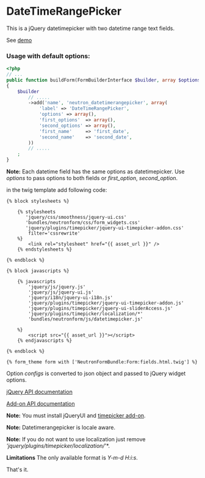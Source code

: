 DateTimeRangePicker
===================

This is a jQuery datetimepicker with two datetime range text fields.

See [demo](http://trentrichardson.com/examples/timepicker/)

### Usage with default options:

``` php
<?php
// ...
public function buildForm(FormBuilderInterface $builder, array $options)
{
    $builder
        // .....
        ->add('name', 'neutron_datetimerangepicker', array(
            'label' => 'DateTimeRangePicker',
            'options' => array(),
            'first_options'  => array(),
            'second_options' => array(),
            'first_name'     => 'first_date',
            'second_name'    => 'second_date',
        ))
		// .....
    ;
}
```

**Note:** Each datetime field has the same options as datetimepicker. Use *options* to pass options to both fields or *first_option*, *second_option*.

in the twig template add following code:

``` jinja
{% block stylesheets %}
            
    {% stylesheets
       'jquery/css/smoothness/jquery-ui.css' 
       'bundles/neutronform/css/form_widgets.css'
       'jquery/plugins/timepicker/jquery-ui-timepicker-addon.css'
        filter='cssrewrite'
    %}
        <link rel="stylesheet" href="{{ asset_url }}" />
    {% endstylesheets %}

{% endblock %}

{% block javascripts %}

    {% javascripts
        'jquery/js/jquery.js'
        'jquery/js/jquery-ui.js'
        'jquery/i18n/jquery-ui-i18n.js'
        'jquery/plugins/timepicker/jquery-ui-timepicker-addon.js'
		'jquery/plugins/timepicker/jquery-ui-sliderAccess.js'
		'jquery/plugins/timepicker/localization/*' 
        'bundles/neutronform/js/datetimepicker.js'
   
    %}
        <script src="{{ asset_url }}"></script>
	{% endjavascripts %}

{% endblock %}

{% form_theme form with ['NeutronFormBundle:Form:fields.html.twig'] %}

```
Option *configs* is converted to json object and passed to jQuery widget options.

[jQuery API documentation](http://api.jqueryui.com/datepicker/)

[Add-on API documentation](http://trentrichardson.com/examples/timepicker/)

**Note:** You must install jQueryUI and [timepicker add-on](https://github.com/trentrichardson/jQuery-Timepicker-Addon).

**Note:** Datetimerangepicker is locale aware. 

**Note:** If you do not want to use localization just remove *'jquery/plugins/timepicker/localization/*'*. 

**Limitations** The only available format is *Y-m-d H:i:s*.

That's it.


